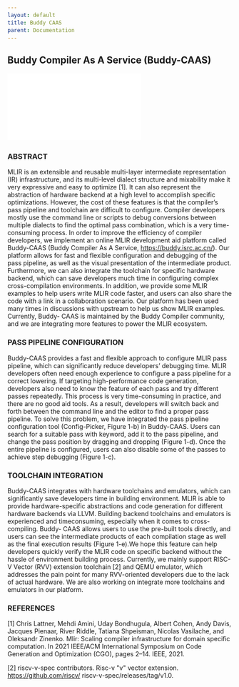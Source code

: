 ```yaml
---
layout: default
title: Buddy CAAS
parent: Documentation
---
```


## Buddy Compiler As A Service (Buddy-CAAS)

![Buddy-CAAS](../../Images/buddy-caas.pdf)

### ABSTRACT

MLIR is an extensible and reusable multi-layer intermediate representation
(IR) infrastructure, and its multi-level dialect structure and
mixability make it very expressive and easy to optimize [1]. It can
also represent the abstraction of hardware backend at a high level
to accomplish specific optimizations. However, the cost of these features
is that the compiler’s pass pipeline and toolchain are difficult
to configure. Compiler developers mostly use the command line or
scripts to debug conversions between multiple dialects to find the
optimal pass combination, which is a very time-consuming process.
In order to improve the efficiency of compiler developers, we implement
an online MLIR development aid platform called Buddy-CAAS
(Buddy Compiler As A Service, https://buddy.isrc.ac.cn/). Our platform
allows for fast and flexible configuration and debugging of the
pass pipeline, as well as the visual presentation of the intermediate
product. Furthermore, we can also integrate the toolchain for specific
hardware backend, which can save developers much time in
configuring complex cross-compilation environments. In addition,
we provide some MLIR examples to help users write MLIR code
faster, and users can also share the code with a link in a collaboration
scenario. Our platform has been used many times in discussions
with upstream to help us show MLIR examples. Currently, Buddy-
CAAS is maintained by the Buddy Compiler community, and we are
integrating more features to power the MLIR ecosystem.

### PASS PIPELINE CONFIGURATION

Buddy-CAAS provides a fast and flexible approach to configure
MLIR pass pipeline, which can significantly reduce
developers’ debugging time. MLIR developers often need enough
experience to configure a pass pipeline for a correct lowering. If
targeting high-performance code generation, developers also need
to know the feature of each pass and try different passes repeatedly.
This process is very time-consuming in practice, and there are no
good aid tools. As a result, developers will switch back and forth between
the command line and the editor to find a proper pass pipeline.
To solve this problem, we have integrated the pass pipeline configuration
tool (Config-Picker, Figure 1-b) in Buddy-CAAS. Users can
search for a suitable pass with keyword, add it to the pass pipeline,
and change the pass position by dragging and dropping (Figure 1-d).
Once the entire pipeline is configured, users can also disable some
of the passes to achieve step debugging (Figure 1-c).

### TOOLCHAIN INTEGRATION

Buddy-CAAS integrates with hardware toolchains and emulators,
which can significantly save developers time in building
environment. MLIR is able to provide hardware-specific abstractions
and code generation for different hardware backends via LLVM.
Building backend toolchains and emulators is experienced and timeconsuming,
especially when it comes to cross-compiling. Buddy-
CAAS allows users to use the pre-built tools directly, and users can
see the intermediate products of each compilation stage as well as
the final execution results (Figure 1-e).We hope this feature can help
developers quickly verify the MLIR code on specific backend without
the hassle of environment building process. Currently, we mainly
support RISC-V Vector (RVV) extension toolchain [2] and QEMU
emulator, which addresses the pain point for many RVV-oriented
developers due to the lack of actual hardware. We are also working
on integrate more toolchains and emulators in our platform.

### REFERENCES

[1] Chris Lattner, Mehdi Amini, Uday Bondhugula, Albert Cohen, Andy Davis, Jacques
Pienaar, River Riddle, Tatiana Shpeisman, Nicolas Vasilache, and Oleksandr Zinenko.
Mlir: Scaling compiler infrastructure for domain specific computation. In 2021
IEEE/ACM International Symposium on Code Generation and Optimization (CGO),
pages 2–14. IEEE, 2021.

[2] riscv-v-spec contributors. Risc-v "v" vector extension. https://github.com/riscv/
riscv-v-spec/releases/tag/v1.0.
